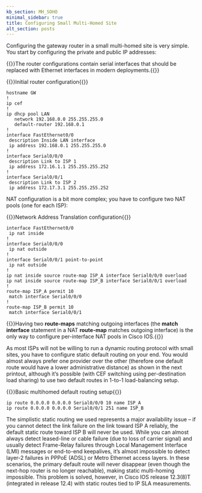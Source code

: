 ```yaml
---
kb_section: MH_SOHO
minimal_sidebar: true
title: Configuring Small Multi-Homed Site
alt_section: posts
---
```

Configuring the gateway router in a small multi-homed site is very simple. You start by configuring the private and public IP addresses:

{{<note warn>}}The router configurations contain serial interfaces that should be replaced with Ethernet interfaces in modern deployments.{{</note>}}

{{<cc>}}Initial router configuration{{</cc>}}
```
hostname GW
!
ip cef
!
ip dhcp pool LAN
   network 192.168.0.0 255.255.255.0
   default-router 192.168.0.1
!
interface FastEthernet0/0
 description Inside LAN interface
 ip address 192.168.0.1 255.255.255.0
!
interface Serial0/0/0
 description Link to ISP 1
 ip address 172.16.1.1 255.255.255.252
!
interface Serial0/0/1
 description Link to ISP 2
 ip address 172.17.3.1 255.255.255.252
```

NAT configuration is a bit more complex; you have to configure two NAT pools (one for each ISP):

{{<cc>}}Network Address Translation configuration{{</cc>}}
```
interface FastEthernet0/0
 ip nat inside
!
interface Serial0/0/0
 ip nat outside
!
interface Serial0/0/1 point-to-point
 ip nat outside
!
ip nat inside source route-map ISP_A interface Serial0/0/0 overload
ip nat inside source route-map ISP_B interface Serial0/0/1 overload
!
route-map ISP_A permit 10
 match interface Serial0/0/0
!
route-map ISP_B permit 10
 match interface Serial0/0/1
```

{{<note info>}}Having two **route-maps** matching outgoing interfaces (the **match interface** statement in a NAT **route-map** matches outgoing interface) is the only way to configure per-interface NAT pools in Cisco IOS.{{</note>}}

As most ISPs will not be willing to run a dynamic routing protocol with small sites, you have to configure static default routing on your end. You would almost always prefer one provider over the other (therefore one default route would have a lower administrative distance) as shown in the next printout, although it’s possible (with CEF switching using per-destination load sharing) to use two default routes in 1-to-1 load-balancing setup.

{{<cc>}}Basic multihomed default routing setup{{</cc>}}
```
ip route 0.0.0.0 0.0.0.0 Serial0/0/0 10 name ISP_A
ip route 0.0.0.0 0.0.0.0 Serial0/0/1 251 name ISP_B
```

The simplistic static routing we used represents a major availability issue – if you cannot detect the link failure on the link toward ISP A reliably, the default static route toward ISP B will never be used. While you can almost always detect leased-line or cable failure (due to loss of carrier signal) and usually detect Frame-Relay failures through Local Management Interface (LMI) messages or end-to-end keepalives, it’s almost impossible to detect layer-2 failures in PPPoE (ADSL) or Metro Ethernet access layers. In these scenarios, the primary default route will never disappear (even though the next-hop router is no longer reachable), making static multi-homing impossible. This problem is solved, however, in Cisco IOS release 12.3(8)T (integrated in release 12.4) with static routes tied to IP SLA measurements.
